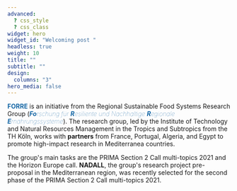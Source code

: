 ```yaml
---
advanced:
  ? css_style
  ? css_class
widget: hero
widget_id: "Welcoming post "
headless: true
weight: 10
title: ""
subtitle: ""
design:
  columns: "3"
hero_media: false
---
```

<span style='color:#1768a6; font-size:100%; font-weight:600'>**FORRE**</span> is an initiative from the Regional Sustainable Food Systems Research Group (<span style='color:#1768a6; font-size:100%; font-weight:100'>_**Fo**rschung für **R**esiliente und Nachhaltige **R**egionale **E**rnährungssysteme_</span>). The research group, led by the Institute of Technology and Natural Resources Management in the Tropics and Subtropics from the TH Köln, works with **partners** from France, Portugal, Algeria, and Egypt to promote high-impact research in Mediterranea countries.  

The group's main tasks are the PRIMA Section 2 Call multi-topics 2021 and the Horizon Europe call. **NADALL**, the group's research project pre-proposal in the Mediterranean region, was recently selected for the second phase of the PRIMA Section 2 Call multi-topics 2021. 
